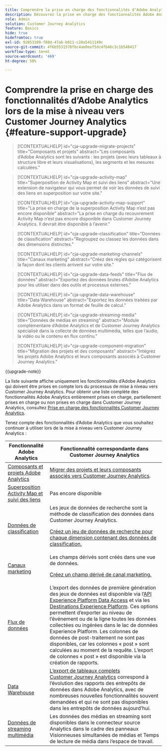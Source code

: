 ```yaml
---
title: Comprendre la prise en charge des fonctionnalités d’Adobe Analytics lors de la mise à niveau vers Customer Journey Analytics
description: Découvrez la prise en charge des fonctionnalités Adobe Analytics lors de la mise à niveau vers Customer Journey Analytics
role: Admin
solution: Customer Journey Analytics
feature: Basics
hide: true
hidefromtoc: true
exl-id: 92053109-f80d-47ab-b011-c28a5411149c
source-git-commit: 4f6b5531578fbc4ae0eef5dc4fb46c3c1b548417
workflow-type: tm+mt
source-wordcount: '469'
ht-degree: 50%

---
```


# Comprendre la prise en charge des fonctionnalités d’Adobe Analytics lors de la mise à niveau vers Customer Journey Analytics {#feature-support-upgrade}

<!-- markdownlint-disable MD034 -->

>[!CONTEXTUALHELP]
>id="cja-upgrade-migrate-projects"
>title="Composants et projets"
>abstract="Les composants d’Adobe Analytics sont les suivants : les projets (avec leurs tableaux à structure libre et leurs visualisations), les segments et les mesures calculées."

<!-- markdownlint-enable MD034 -->

<!-- markdownlint-disable MD034 -->

>[!CONTEXTUALHELP]
>id="cja-upgrade-activity-map"
>title="Superposition de Activity Map et suivi des liens"
>abstract="Une extension de navigateur qui vous permet de voir les données de suivi des liens en superposition sur votre site."

<!-- markdownlint-enable MD034 -->

<!-- markdownlint-disable MD034 -->

>[!CONTEXTUALHELP]
>id="cja-upgrade-activity-map-support"
>title="La prise en charge de la superposition Activity Map n’est pas encore disponible"
>abstract="La prise en charge du recouvrement Activity Map n’est pas encore disponible dans Customer Journey Analytics. Il devrait être disponible à l’avenir."

<!-- markdownlint-enable MD034 -->

<!-- markdownlint-disable MD034 -->

>[!CONTEXTUALHELP]
>id="cja-upgrade-classification"
>title="Données de classification"
>abstract="Regroupez ou classez les données dans des dimensions distinctes."

<!-- markdownlint-enable MD034 -->

<!-- markdownlint-disable MD034 -->

>[!CONTEXTUALHELP]
>id="cja-upgrade-marketing-channels"
>title="Canaux marketing"
>abstract="Créez des règles qui catégorisent la façon dont les clients arrivent sur votre site."

<!-- markdownlint-enable MD034 -->

<!-- markdownlint-disable MD034 -->

>[!CONTEXTUALHELP]
>id="cja-upgrade-data-feeds"
>title="Flux de données"
>abstract="Exportez des données brutes d’Adobe Analytics pour les utiliser dans des outils et processus externes."

<!-- markdownlint-enable MD034 -->

<!-- markdownlint-disable MD034 -->

>[!CONTEXTUALHELP]
>id="cja-upgrade-data-warehouse"
>title="Data Warehouse"
>abstract="Exportez les données traitées par Adobe Analytics dans un format de feuille de calcul."

<!-- markdownlint-enable MD034 -->

<!-- markdownlint-disable MD034 -->

>[!CONTEXTUALHELP]
>id="cja-upgrade-streaming-media"
>title="Données de médias en streaming"
>abstract="Module complémentaire d’Adobe Analytics et de Customer Journey Analytics spécialisé dans la collecte de données multimédia, telles que l’audio, la vidéo ou le contenu en flux continu."

<!-- markdownlint-enable MD034 -->

<!-- markdownlint-disable MD034 -->

>[!CONTEXTUALHELP]
>id="cja-upgrade-component-migration"
>title="Migration des projets et des composants"
>abstract="Intégrez les projets Adobe Analytics et leurs composants associés à Customer Journey Analytics."

<!-- markdownlint-enable MD034 -->

{{upgrade-note}}

La liste suivante affiche uniquement les fonctionnalités d’Adobe Analytics qui doivent être prises en compte lors du processus de mise à niveau vers Customer Journey Analytics. Pour obtenir une liste complète des fonctionnalités Adobe Analytics entièrement prises en charge, partiellement prises en charge ou non prises en charge dans Customer Journey Analytics, consultez [Prise en charge des fonctionnalités Customer Journey Analytics](/help/getting-started/aa-vs-cja/cja-aa.md).

Tenez compte des fonctionnalités d’Adobe Analytics que vous souhaitez continuer à utiliser lors de la mise à niveau vers Customer Journey Analytics :

| Fonctionnalité Adobe Analytics | Fonctionnalité correspondante dans Customer Journey Analytics |
|---------|----------|
| [Composants et projets Adobe Analytics](https://experienceleague.adobe.com/en/docs/analytics/analyze/analysis-workspace/build-workspace-project/freeform-overview) | [Migrer des projets et leurs composants associés vers Customer Journey Analytics](https://experienceleague.adobe.com/en/docs/analytics/admin/admin-tools/component-migration/prepare-component-migration). |
| [Superposition Activity Map et suivi des liens](https://experienceleague.adobe.com/en/docs/analytics/analyze/activity-map/overview) | Pas encore disponible |
| [Données de classification](https://experienceleague.adobe.com/en/docs/analytics/components/classifications/c-classifications) | Les jeux de données de recherche sont la méthode de classification des données dans Customer Journey Analytics.<p>[Créez un jeu de données de recherche pour chaque dimension contenant des données de classification.](/help/getting-started/cja-upgrade/cja-upgrade-dataset-lookup.md)</p> |
| [Canaux marketing](https://experienceleague.adobe.com/en/docs/analytics/components/marketing-channels/c-getting-started-mchannel) | Les champs dérivés sont créés dans une vue de données. <p>[Créez un champ dérivé de canal marketing.](/help/getting-started/cja-upgrade/cja-upgrade-marketing-channel.md)</p> |
| [Flux de données](https://experienceleague.adobe.com/en/docs/analytics/export/analytics-data-feed/data-feed-overview) | L’export des données de première génération des jeux de données est disponible via l’[API Experience Platform Data Access](https://experienceleague.adobe.com/docs/experience-platform/data-access/api.html?lang=fr) et via les [Destinations Experience Platform](https://experienceleague.adobe.com/docs/experience-platform/destinations/ui/activate/export-datasets.html?lang=fr). Ces options permettent d’exporter au niveau de l’événement ou de la ligne toutes les données collectées ou ingérées dans le lac de données Experience Platform. Les colonnes de données de post-traitement ne sont pas disponibles, car les colonnes « post » sont calculées au moment de la requête. L’export de colonnes « post » est disponible via la création de rapports. |
| [Data Warehouse](https://experienceleague.adobe.com/en/docs/analytics/export/data-warehouse/data-warehouse) | [L’export de tableaux complets Customer Journey Analytics](/help/analysis-workspace/export/export-cloud.md) correspond à l’évolution des rapports des entrepôts de données dans Adobe Analytics, avec de nombreuses nouvelles fonctionnalités souvent demandées et qui ne sont pas disponibles dans les entrepôts de données aujourd’hui. |
| [Données de streaming multimédia](https://experienceleague.adobe.com/fr/docs/media-analytics/using/media-overview) | Les données des médias en streaming sont disponibles dans le connecteur source Analytics dans le cadre des panneaux Visionneuses simultanées de médias et Temps de lecture de média dans l’espace de travail. |
